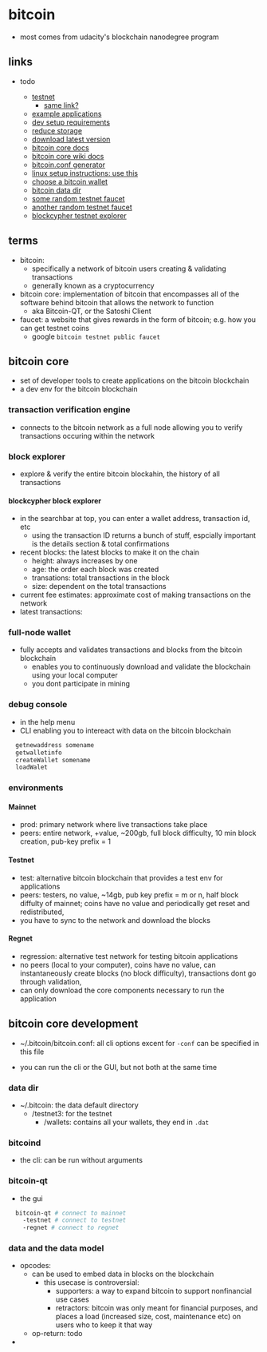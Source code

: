 # bitcoin

- most comes from udacity's blockchain nanodegree program

## links

- todo

  - [testnet](https://en.bitcoinwiki.org/wiki/Testnet)
    - [same link?](https://en.bitcoin.it/wiki/Testnet)
  - [example applications](https://developer.bitcoin.org/examples/)
  - [dev setup requirements](https://bitcoin.org/en/bitcoin-core/features/requirements)
  - [reduce storage](https://bitcoin.org/en/full-node#reduce-storage)
  - [download latest version](https://bitcoin.org/en/download)
  - [bitcoin core docs](https://bitcoin.org/en/bitcoin-core/help#documentation)
  - [bitcoin core wiki docs](https://en.bitcoin.it/wiki/Running_Bitcoin#Linux_Quickstart)
  - [bitcoin.conf generator](https://jlopp.github.io/bitcoin-core-config-generator/)
  - [linux setup instructions: use this](https://bitcoin.org/en/full-node#linux-instructions)
  - [choose a bitcoin wallet](https://bitcoin.org/en/choose-your-wallet)
  - [bitcoin data dir](https://en.bitcoin.it/wiki/Data_directory)
  - [some random testnet faucet](https://testnet.help/en/btcfaucet/testnet#log)
  - [another random testnet faucet](https://bitcoinfaucet.uo1.net)
  - [blockcypher testnet explorer](https://live.blockcypher.com/btc-testnet/)

## terms

- bitcoin:
  - specifically a network of bitcoin users creating & validating transactions
  - generally known as a cryptocurrency
- bitcoin core: implementation of bitcoin that encompasses all of the software behind bitcoin that allows the network to function
  - aka Bitcoin-QT, or the Satoshi Client
- faucet: a website that gives rewards in the form of bitcoin; e.g. how you can get testnet coins
  - google `bitcoin testnet public faucet`

## bitcoin core

- set of developer tools to create applications on the bitcoin blockchain
- a dev env for the bitcoin blockchain

### transaction verification engine

- connects to the bitcoin network as a full node allowing you to verify transactions occuring within the network

### block explorer

- explore & verify the entire bitcoin blockahin, the history of all transactions

#### blockcypher block explorer

- in the searchbar at top, you can enter a wallet address, transaction id, etc
  - using the transaction ID returns a bunch of stuff, espcially important is the details section & total confirmations
- recent blocks: the latest blocks to make it on the chain
  - height: always increases by one
  - age: the order each block was created
  - transations: total transactions in the block
  - size: dependent on the total transactions
- current fee estimates: approximate cost of making transactions on the network
- latest transactions:

### full-node wallet

- fully accepts and validates transactions and blocks from the bitcoin blockchain
  - enables you to continuously download and validate the blockchain using your local computer
  - you dont participate in mining

### debug console

- in the help menu
- CLI enabling you to intereact with data on the bitcoin blockchain

```sh
  getnewaddress somename
  getwalletinfo
  createWallet somename
  loadWalet
```

### environments

#### Mainnet

- prod: primary network where live transactions take place
- peers: entire network, +value, ~200gb, full block difficulty, 10 min block creation, pub-key prefix = 1

#### Testnet

- test: alternative bitcoin blockchain that provides a test env for applications
- peers: testers, no value, ~14gb, pub key prefix = m or n, half block diffulty of mainnet; coins have no value and periodically get reset and redistributed,
- you have to sync to the network and download the blocks

#### Regnet

- regression: alternative test network for testing bitcoin applications
- no peers (local to your computer), coins have no value, can instantaneously create blocks (no block difficulty), transactions dont go through validation,
- can only download the core components necessary to run the application

## bitcoin core development

- ~/.bitcoin/bitcoin.conf: all cli options excent for `-conf` can be specified in this file

- you can run the cli or the GUI, but not both at the same time

### data dir

- ~/.bitcoin: the data default directory
  - /testnet3: for the testnet
    - /wallets: contains all your wallets, they end in `.dat`

### bitcoind

- the cli: can be run without arguments

### bitcoin-qt

- the gui

```sh
  bitcoin-qt # connect to mainnet
    -testnet # connect to testnet
    -regnet # connect to regnet


```

### data and the data model

- opcodes:
  - can be used to embed data in blocks on the blockchain
    - this usecase is controversial:
      - supporters: a way to expand bitcoin to support nonfinancial use cases
      - retractors: bitcoin was only meant for financial purposes, and places a load (increased size, cost, maintenance etc) on users who to keep it that way
  - op-return: todo
-
